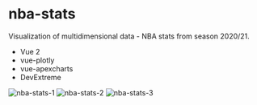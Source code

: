 # nba-stats
Visualization of multidimensional data - NBA stats from season 2020/21.

 - Vue 2
 - vue-plotly
- vue-apexcharts
- DevExtreme

![nba-stats-1](https://user-images.githubusercontent.com/52715998/161784929-362ab3f8-905d-43f3-80c8-4583e1c46193.png)
![nba-stats-2](https://user-images.githubusercontent.com/52715998/161784930-55eb76eb-8b58-4634-aeb8-d730147fc249.png)
![nba-stats-3](https://user-images.githubusercontent.com/52715998/161784922-9942ffb1-0af6-4ace-bf13-9b1e2bf16075.png)
